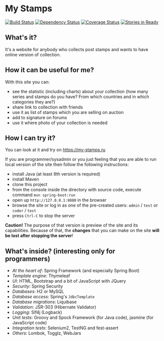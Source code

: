 # My Stamps

[![Build Status](https://travis-ci.org/php-coder/mystamps.svg?branch=master)](https://travis-ci.org/php-coder/mystamps)
[![Dependency Status](https://www.versioneye.com/user/projects/55b783256537620017001225/badge.svg?style=flat)](https://www.versioneye.com/user/projects/55b783256537620017001225)
[![Coverage Status](https://coveralls.io/repos/php-coder/mystamps/badge.svg?branch=master)](https://coveralls.io/r/php-coder/mystamps)
[![Stories in Ready](https://badge.waffle.io/php-coder/mystamps.png?label=ready)](https://waffle.io/php-coder/mystamps)

## What's it?

It's a website for anybody who collects post stamps and wants to have online version of collection.

## How it can be useful for me?

With this site you can:
* see the statistic (including charts) about your collection (how many series and stamps do you have? From which countries and in which categories they are?)
* share link to collection with friends
* use it as list of stamps which you are selling on auction
* add to signature on forums
* use it where photo of your collection is needed

## How I can try it?

You can look at it and try on https://my-stamps.ru

If you are programmer/sysadmin or you just feeling that you are able to run local version of the site then follow the following instructions:

* install Java (at least 8th version is required)
* install Maven
* clone this project
* from the console inside the directory with source code, execute command `mvn spring-boot:run`
* open up `http://127.0.0.1:8080` in the browser
* browse the site or log in as one of the pre-created users: `admin` / `test` or `coder` / `test`
* press `Ctrl-C` to stop the server

**Caution!** The purpose of that version is preview of the site and its capabilities. Because of that, the **changes** that you can make on the site **will be lost after stopping the server**!

## What's inside? (interesting only for programmers)

* *At the heart of*: Spring Framework (and especially Spring Boot)
* *Template engine*: Thymeleaf
* *UI*: HTML, Bootstrap and a bit of JavaScript with JQuery
* *Security*: Spring Security
* *Databases*: H2 or MySQL
* *Database access*: Spring's `JdbcTemplate`
* *Database migrations*: Liquibase
* *Validation*: JSR-303 (Hibernate Validator)
* *Logging*: Slf4j (Logback)
* *Unit tests*: Groovy and Spock Framework (for Java code), jasmine (for JavaScript code)
* *Integration tests*: Selenium2, TestNG and fest-assert
* *Others*: Lombok, Togglz, WebJars
